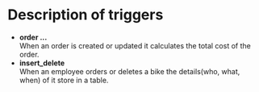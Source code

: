 # Description of triggers 
- **order ...**  
When an order is created or updated it calculates the total cost of the order.
- **insert_delete**  
When an employee orders or deletes a bike the details(who, what, when) of it store in a table.
